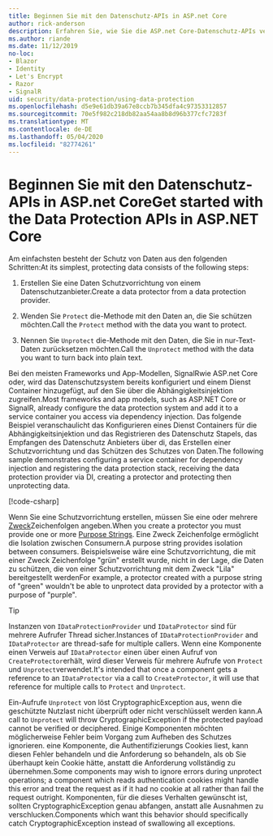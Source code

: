 ```yaml
---
title: Beginnen Sie mit den Datenschutz-APIs in ASP.net Core
author: rick-anderson
description: Erfahren Sie, wie Sie die ASP.net Core-Datenschutz-APIs verwenden, um Daten in einer APP zu schützen und zu schützen.
ms.author: riande
ms.date: 11/12/2019
no-loc:
- Blazor
- Identity
- Let's Encrypt
- Razor
- SignalR
uid: security/data-protection/using-data-protection
ms.openlocfilehash: d5e9e61db39a67e8ccb7b345dfa4c97353312857
ms.sourcegitcommit: 70e5f982c218db82aa54aa8b8d96b377cfc7283f
ms.translationtype: MT
ms.contentlocale: de-DE
ms.lasthandoff: 05/04/2020
ms.locfileid: "82774261"
---
```

# <a name="get-started-with-the-data-protection-apis-in-aspnet-core"></a><span data-ttu-id="d26be-103">Beginnen Sie mit den Datenschutz-APIs in ASP.net Core</span><span class="sxs-lookup"><span data-stu-id="d26be-103">Get started with the Data Protection APIs in ASP.NET Core</span></span>

<a name="security-data-protection-getting-started"></a>

<span data-ttu-id="d26be-104">Am einfachsten besteht der Schutz von Daten aus den folgenden Schritten:</span><span class="sxs-lookup"><span data-stu-id="d26be-104">At its simplest, protecting data consists of the following steps:</span></span>

1. <span data-ttu-id="d26be-105">Erstellen Sie eine Daten Schutzvorrichtung von einem Datenschutzanbieter.</span><span class="sxs-lookup"><span data-stu-id="d26be-105">Create a data protector from a data protection provider.</span></span>

2. <span data-ttu-id="d26be-106">Wenden Sie `Protect` die-Methode mit den Daten an, die Sie schützen möchten.</span><span class="sxs-lookup"><span data-stu-id="d26be-106">Call the `Protect` method with the data you want to protect.</span></span>

3. <span data-ttu-id="d26be-107">Nennen Sie `Unprotect` die-Methode mit den Daten, die Sie in nur-Text-Daten zurücksetzen möchten.</span><span class="sxs-lookup"><span data-stu-id="d26be-107">Call the `Unprotect` method with the data you want to turn back into plain text.</span></span>

<span data-ttu-id="d26be-108">Bei den meisten Frameworks und App-Modellen, SignalRwie ASP.net Core oder, wird das Datenschutzsystem bereits konfiguriert und einem Dienst Container hinzugefügt, auf den Sie über die Abhängigkeitsinjektion zugreifen.</span><span class="sxs-lookup"><span data-stu-id="d26be-108">Most frameworks and app models, such as ASP.NET Core or SignalR, already configure the data protection system and add it to a service container you access via dependency injection.</span></span> <span data-ttu-id="d26be-109">Das folgende Beispiel veranschaulicht das Konfigurieren eines Dienst Containers für die Abhängigkeitsinjektion und das Registrieren des Datenschutz Stapels, das Empfangen des Datenschutz Anbieters über di, das Erstellen einer Schutzvorrichtung und das Schützen des Schutzes von Daten.</span><span class="sxs-lookup"><span data-stu-id="d26be-109">The following sample demonstrates configuring a service container for dependency injection and registering the data protection stack, receiving the data protection provider via DI, creating a protector and protecting then unprotecting data.</span></span>

[!code-csharp[](../../security/data-protection/using-data-protection/samples/protectunprotect.cs?highlight=26,34,35,36,37,38,39,40)]

<span data-ttu-id="d26be-110">Wenn Sie eine Schutzvorrichtung erstellen, müssen Sie eine oder mehrere [Zweck](xref:security/data-protection/consumer-apis/purpose-strings)Zeichenfolgen angeben.</span><span class="sxs-lookup"><span data-stu-id="d26be-110">When you create a protector you must provide one or more [Purpose Strings](xref:security/data-protection/consumer-apis/purpose-strings).</span></span> <span data-ttu-id="d26be-111">Eine Zweck Zeichenfolge ermöglicht die Isolation zwischen Consumern.</span><span class="sxs-lookup"><span data-stu-id="d26be-111">A purpose string provides isolation between consumers.</span></span> <span data-ttu-id="d26be-112">Beispielsweise wäre eine Schutzvorrichtung, die mit einer Zweck Zeichenfolge "grün" erstellt wurde, nicht in der Lage, die Daten zu schützen, die von einer Schutzvorrichtung mit dem Zweck "Lila" bereitgestellt werden</span><span class="sxs-lookup"><span data-stu-id="d26be-112">For example, a protector created with a purpose string of "green" wouldn't be able to unprotect data provided by a protector with a purpose of "purple".</span></span>

>[!TIP]
> <span data-ttu-id="d26be-113">Instanzen von `IDataProtectionProvider` und `IDataProtector` sind für mehrere Aufrufer Thread sicher.</span><span class="sxs-lookup"><span data-stu-id="d26be-113">Instances of `IDataProtectionProvider` and `IDataProtector` are thread-safe for multiple callers.</span></span> <span data-ttu-id="d26be-114">Wenn eine Komponente einen Verweis auf `IDataProtector` einen über einen Aufruf von `CreateProtector`erhält, wird dieser Verweis für mehrere Aufrufe von `Protect` und `Unprotect`verwendet.</span><span class="sxs-lookup"><span data-stu-id="d26be-114">It's intended that once a component gets a reference to an `IDataProtector` via a call to `CreateProtector`, it will use that reference for multiple calls to `Protect` and `Unprotect`.</span></span>
>
><span data-ttu-id="d26be-115">Ein-Aufrufe `Unprotect` von löst CryptographicException aus, wenn die geschützte Nutzlast nicht überprüft oder nicht verschlüsselt werden kann.</span><span class="sxs-lookup"><span data-stu-id="d26be-115">A call to `Unprotect` will throw CryptographicException if the protected payload cannot be verified or deciphered.</span></span> <span data-ttu-id="d26be-116">Einige Komponenten möchten möglicherweise Fehler beim Vorgang zum Aufheben des Schutzes ignorieren. eine Komponente, die Authentifizierungs Cookies liest, kann diesen Fehler behandeln und die Anforderung so behandeln, als ob Sie überhaupt kein Cookie hätte, anstatt die Anforderung vollständig zu übernehmen.</span><span class="sxs-lookup"><span data-stu-id="d26be-116">Some components may wish to ignore errors during unprotect operations; a component which reads authentication cookies might handle this error and treat the request as if it had no cookie at all rather than fail the request outright.</span></span> <span data-ttu-id="d26be-117">Komponenten, für die dieses Verhalten gewünscht ist, sollten CryptographicException genau abfangen, anstatt alle Ausnahmen zu verschlucken.</span><span class="sxs-lookup"><span data-stu-id="d26be-117">Components which want this behavior should specifically catch CryptographicException instead of swallowing all exceptions.</span></span>
